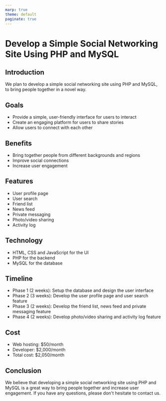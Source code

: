 ```yaml
---
marp: true
theme: default
paginate: true
---
```

# Develop a Simple Social Networking Site Using PHP and MySQL 

## Introduction 
We plan to develop a simple social networking site using PHP and MySQL, to bring people together in a novel way.

## Goals
- Provide a simple, user-friendly interface for users to interact
- Create an engaging platform for users to share stories
- Allow users to connect with each other

## Benefits
- Bring together people from different backgrounds and regions
- Improve social connections
- Increase user engagement

## Features
- User profile page
- User search
- Friend list
- News feed
- Private messaging
- Photo/video sharing
- Activity log

## Technology
- HTML, CSS and JavaScript for the UI
- PHP for the backend
- MySQL for the database

## Timeline
- Phase 1 (2 weeks): Setup the database and design the user interface
- Phase 2 (3 weeks): Develop the user profile page and user search feature
- Phase 3 (2 weeks): Develop the friend list, news feed and private messaging feature
- Phase 4 (2 weeks): Develop photo/video sharing and activity log feature

## Cost
- Web hosting: $50/month
- Developer: $2,000/month
- Total cost: $2,050/month

## Conclusion
We believe that developing a simple social networking site using PHP and MySQL is a great way to bring people together and increase user engagement. If you have any questions, please don't hesitate to contact us.
  